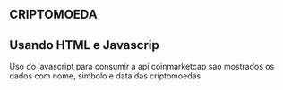 ## CRIPTOMOEDA

##  Usando HTML e Javascrip


Uso do javascript para consumir a api coinmarketcap sao mostrados os dados com nome, simbolo e data das criptomoedas
